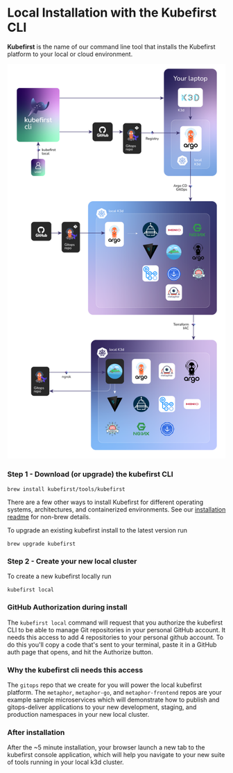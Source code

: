 # Local Installation with the Kubefirst CLI

**Kubefirst** is the name of our command line tool that installs the Kubefirst platform to your local or cloud environment.

![](../../img/kubefirst/local/kubefirst-cluster-create.png)

### Step 1 - Download (or upgrade) the kubefirst CLI

```
brew install kubefirst/tools/kubefirst
```

There are a few other ways to install Kubefirst for different operating systems, architectures, and containerized environments. See our [installation readme](https://github.com/kubefirst/kubefirst/blob/main/build/README.md) for non-brew details.

To upgrade an existing kubefirst install to the latest version run
```
brew upgrade kubefirst
```

### Step 2 - Create your new local cluster

To create a new kubefirst locally run
```
kubefirst local
```

### GitHub Authorization during install

The `kubefirst local` command will request that you authorize the kubefirst CLI to be able to manage Git repositories in your personal GitHub account. It needs this access to add 4 repositories to your personal github account. To do this you'll copy a code that's sent to your terminal, paste it in a GitHub auth page that opens, and hit the Authorize button.

### Why the kubefirst cli needs this access

The `gitops` repo that we create for you will power the local kubefirst platform. The `metaphor`, `metaphor-go`, and `metaphor-frontend` repos are your example sample microservices which will demonstrate how to publish and gitops-deliver applications to your new development, staging, and production namespaces in your new local cluster.

### After installation

After the ~5 minute installation, your browser launch a new tab to the kubefirst console application, which will help you navigate to your new suite of tools running in your local k3d cluster.
